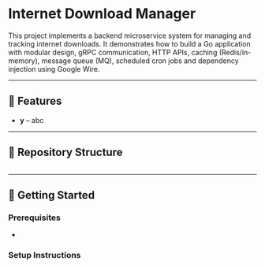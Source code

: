 # Internet Download Manager

This project implements a backend microservice system for managing and tracking internet downloads.
It demonstrates how to build a Go application with modular design, gRPC communication, HTTP APIs, caching (Redis/in-memory), message queue (MQ), scheduled cron jobs and dependency injection using Google Wire.

---

## 📌 Features

- **y** – abc

---

## 📂 Repository Structure

```

```

---

## 🚀 Getting Started

### Prerequisites

-

### Setup Instructions
